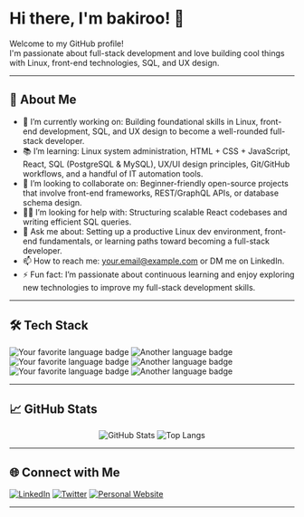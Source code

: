 # Hi there, I'm bakiroo! 👋

Welcome to my GitHub profile!  
I'm passionate about full-stack development and love building cool things with Linux, front-end technologies, SQL, and UX design.

---

## 🚀 About Me


- 🌱 I’m currently working on: Building foundational skills in Linux, front-end development, SQL, and UX design to become a well-rounded full-stack developer.
- 📚 I’m learning: Linux system administration, HTML + CSS + JavaScript, React, SQL (PostgreSQL & MySQL), UX/UI design principles, Git/GitHub workflows, and a handful of IT automation tools.
- 🤝 I’m looking to collaborate on: Beginner-friendly open-source projects that involve front-end frameworks, REST/GraphQL APIs, or database schema design.
- 🙋‍♂️ I’m looking for help with: Structuring scalable React codebases and writing efficient SQL queries.
- 💬 Ask me about: Setting up a productive Linux dev environment, front-end fundamentals, or learning paths toward becoming a full-stack developer.
- 📫 How to reach me: your.email@example.com or DM me on LinkedIn.
- ⚡ Fun fact: I’m passionate about continuous learning and enjoy exploring new technologies to improve my full-stack development skills.

---

## 🛠️ Tech Stack

![Your favorite language badge](https://img.shields.io/badge/-HTML5-xxxxxx?style=flat-square&logo=HTML5&logoColor=#002E3D)
![Another language badge](https://img.shields.io/badge/-CSS3-xxxxxx?style=flat-square&logo=CSS3&logoColor=#EAE3C8)
![Your favorite language badge](https://img.shields.io/badge/-JavaScript-xxxxxx?style=flat-square&logo=JavaScript&logoColor=#E4572E)
![Another language badge](https://img.shields.io/badge/-UX_Design-xxxxxx?style=flat-square&logo=UX_Design&logoColor=#F49D37)
![Your favorite language badge](https://img.shields.io/badge/-SQL-xxxxxx?style=flat-square&logo=SQL&logoColor=#F0810F)
![Another language badge](https://img.shields.io/badge/-Linux-xxxxxx?style=flat-square&logo=Linux&logoColor=white)
<!-- Add more badges as needed -->

---

## 📈 GitHub Stats

<p align="center">
  <img src="https://github-readme-stats.vercel.app/api?username=bakiroo&show_icons=true&theme=radical" alt="GitHub Stats" />
  <img src="https://github-readme-stats.vercel.app/api/top-langs/?username=bakiroo&layout=compact&theme=radical" alt="Top Langs" />
</p>

---

## 🌐 Connect with Me

[![LinkedIn](https://img.shields.io/badge/-LinkedIn-0077B5?style=flat-square&logo=linkedin&logoColor=white)](https://www.linkedin.com/in/your-link/)
[![Twitter](https://img.shields.io/badge/-Twitter-1DA1F2?style=flat-square&logo=twitter&logoColor=white)](https://twitter.com/your-handle)
[![Personal Website](https://img.shields.io/badge/-Website-222222?style=flat-square&logo=Google-Chrome&logoColor=white)](https://yourwebsite.com)
<!-- Add or remove social links as needed -->

---

<!--
**bakiroo/bakiroo** is a ✨ _special_ ✨ repository because its `README.md` (this file) appears on your GitHub profile.

You can edit this file to customize your profile!
-->
